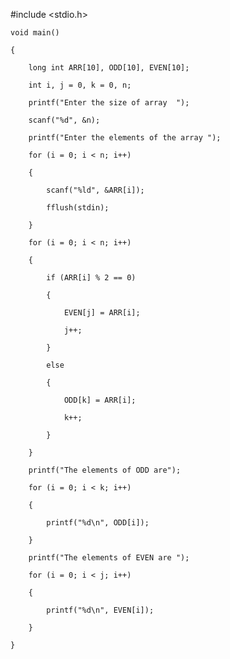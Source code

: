 #include <stdio.h>

    void main()

    {

        long int ARR[10], ODD[10], EVEN[10];

        int i, j = 0, k = 0, n;

        printf("Enter the size of array  ");

        scanf("%d", &n);

        printf("Enter the elements of the array ");

        for (i = 0; i < n; i++)

        {

            scanf("%ld", &ARR[i]);

            fflush(stdin);

        }

        for (i = 0; i < n; i++)

        {

            if (ARR[i] % 2 == 0)

            {

                EVEN[j] = ARR[i];

                j++;

            }

            else

            {

                ODD[k] = ARR[i];

                k++;

            }

        }

        printf("The elements of ODD are");

        for (i = 0; i < k; i++)

        {

            printf("%d\n", ODD[i]);

        }

        printf("The elements of EVEN are ");

        for (i = 0; i < j; i++)

        {

            printf("%d\n", EVEN[i]);

        }

    }

